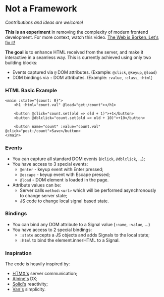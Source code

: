# Not a Framework

_Contributions and ideas are welcome!_

**This is an experiment** in removing the complexity of modern frontend development.
For more context, watch this video. [The Web is Borken. Let's fix it!](https://youtu.be/TaP9Wc_gkI0)

**The goal** is to enhance HTML received from the server, and make it interactive in a seamless way. This is currently achieved using only two building blocks:
- Events captured via `@` DOM attributes. (Example: `@click`, `@keyup`, `@load`)
- DOM bindings via `:` DOM attributes. (Example: `:value`, `:class`, `:html`)


### HTML Basic Example

```
<main :state="{count: 0}">
    <h1 :html="count.val" @load="get:/count"></h1>

    <button @click="count.set(old => old + 1)">+1</button>
    <button @dblclick="count.set(old => old + 10)">+10</button>

    <button name="count" :value="count.val" @click="post:/count">Save</button>
</main>
  ```

### Events
- You can capture all standard DOM events (`@click`, `@dblclick`, ...);
- You have access to 3 special events:
    - `@enter` - keyup event with Enter pressed;
    - `@escape` - keyup event with Escape pressed;
    - `@load` - DOM element is loaded in the page.
- Attribute values can be:
    - Server calls `method:<url>` which will be performed asynchronously to change server state;
    - JS code to change local signal based state.

### Bindings
- You can bind any DOM attribute to a Signal value (`:name`, `:value`, ...)
- You have access to 2 special bindings:
    - `:state` accepts a JS objects and adds Signals to the local state;
    -  `:html` to bind the element.innerHTML to a Signal.

### Inspiration
The code is heavily inspired by:
- [HTMX's](https://htmx.org/) server communication;
- [Alpine's](https://alpinejs.dev/) DX;
- [Solid's](https://www.solidjs.com/) reactivity;
- [Van's](https://vanjs.org/) simplicity.
